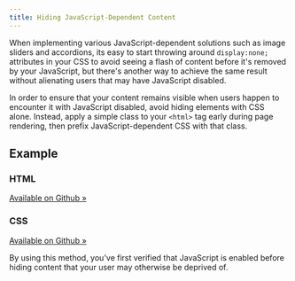 ```yaml
---
title: Hiding JavaScript-Dependent Content
---
```


When implementing various JavaScript-dependent solutions such as image sliders and accordions, its easy to start throwing around `display:none;` attributes in your CSS to avoid seeing a flash of content before it's removed by your JavaScript, but there's another way to achieve the same result without alienating users that may have JavaScript disabled.

In order to ensure that your content remains visible when users happen to encounter it with JavaScript disabled, avoid hiding elements with CSS alone. Instead, apply a simple class to your `<html>` tag early during page rendering, then prefix JavaScript-dependent CSS with that class.

## Example

### HTML
<script src="https://gist.github.com/1085836.js?file=index.html"></script>
<a href="https://gist.github.com/1085836">Available on Github &raquo;</a>

### CSS
<script src="https://gist.github.com/1085836.js?file=style.css"></script>
<a href="https://gist.github.com/1085836">Available on Github &raquo;</a>

By using this method, you've first verified that JavaScript is enabled before hiding content that your user may otherwise be deprived of.